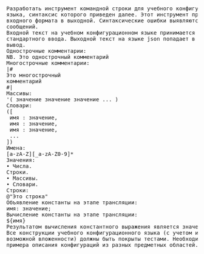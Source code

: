 <pre>Разработать инструмент командной строки для учебного конфигурационного
языка, синтаксис которого приведен далее. Этот инструмент преобразует текст из
входного формата в выходной. Синтаксические ошибки выявляются с выдачей
сообщений.
Входной текст на учебном конфигурационном языке принимается из
стандартного ввода. Выходной текст на языке json попадает в стандартный
вывод.
Однострочные комментарии:
NB. Это однострочный комментарий
Многострочные комментарии:
|#
Это многострочный
комментарий
#|
Массивы:
'( значение значение значение ... )
Словари:
([
 имя : значение,
 имя : значение,
 имя : значение,
 ...
])
Имена:
[a-zA-Z][_a-zA-Z0-9]*
Значения:
• Числа.
Строки.
• Массивы.
• Словари.
Строки:
@"Это строка"
Объявление константы на этапе трансляции:
имя: значение;
Вычисление константы на этапе трансляции:
${имя}
Результатом вычисления константного выражения является значение.
Все конструкции учебного конфигурационного языка (с учетом их
возможной вложенности) должны быть покрыты тестами. Необходимо показать 3
примера описания конфигураций из разных предметных областей.
</pre>
